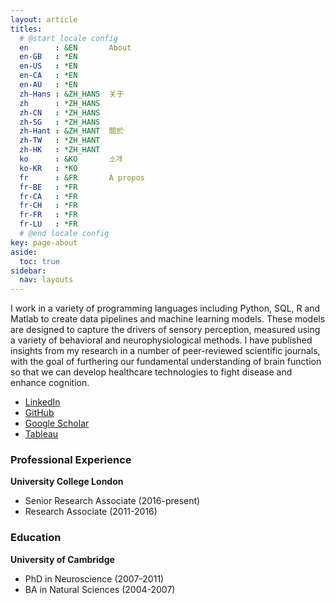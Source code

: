 ```yaml
---
layout: article
titles:
  # @start locale config
  en      : &EN       About
  en-GB   : *EN
  en-US   : *EN
  en-CA   : *EN
  en-AU   : *EN
  zh-Hans : &ZH_HANS  关于
  zh      : *ZH_HANS
  zh-CN   : *ZH_HANS
  zh-SG   : *ZH_HANS
  zh-Hant : &ZH_HANT  關於
  zh-TW   : *ZH_HANT
  zh-HK   : *ZH_HANT
  ko      : &KO       소개
  ko-KR   : *KO
  fr      : &FR       À propos
  fr-BE   : *FR
  fr-CA   : *FR
  fr-CH   : *FR
  fr-FR   : *FR
  fr-LU   : *FR
  # @end locale config
key: page-about
aside:
  toc: true
sidebar:
  nav: layouts
---
```




I work in a variety of programming languages including Python, SQL, R and Matlab to create data pipelines and machine learning models. These models are designed to capture the drivers of sensory perception, measured using a variety of behavioral and neurophysiological methods. I have published insights from my research in a number of peer-reviewed scientific journals, with the goal of furthering our fundamental understanding of brain function so that we can develop healthcare technologies to fight disease and enhance cognition.

- <a href="https://linkedin.com/in/stephen-town/">LinkedIn</a>
- [GitHub](https://github.com/stephentown42)
- [Google Scholar](scholar.google.co.uk/citations?user=P95jaL8AAAAJ&hl=en&oi=ao)
- [Tableau](public.tableau.com/app/profile/stephen.town3919#!/)




### Professional Experience
**University College London**
- Senior Research Associate (2016-present)
- Research Associate (2011-2016)


### Education

**University of Cambridge**
- PhD in Neuroscience (2007-2011)
- BA in Natural Sciences (2004-2007)

